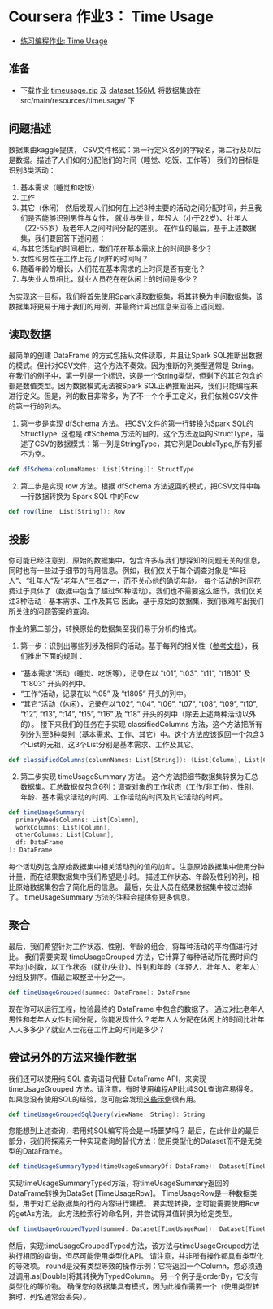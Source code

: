 # Coursera 作业3： Time Usage
- [练习编程作业: Time Usage](https://www.coursera.org/learn/scala-spark-big-data/programming/O0akp/time-usage)

## 准备
- 下载作业 [timeusage.zip](http://alaska.epfl.ch/~dockermoocs/bigdata/timeusage.zip) 及 [dataset 156M](http://alaska.epfl.ch/~dockermoocs/bigdata/atussum.csv), 将数据集放在 src/main/resources/timeusage/ 下

## 问题描述
数据集由kaggle提供，
CSV文件格式：第一行定义各列的字段名，第二行及以后是数据。描述了人们如何分配他们的时间（睡觉、吃饭、工作等）
我们的目标是识别3类活动：
1. 基本需求（睡觉和吃饭）
2. 工作
3. 其它（休闲）
然后发现人们如何在上述3种主要的活动之间分配时间，并且我们是否能够识别男性与女性， 就业与失业，年轻人（小于22岁）、壮年人（22-55岁）及老年人之间时间分配的差别。
在作业的最后，基于上述数据集，我们要回答下述问题：
1. 与其它活动的时间相比，我们花在基本需求上的时间是多少？
2. 女性和男性在工作上花了同样的时间吗？
3. 随着年龄的增长，人们花在基本需求的上时间是否有变化？
4. 与失业人员相比，就业人员花在在休闲上的时间是多少？

为实现这一目标，我们将首先使用Spark读取数据集，将其转换为中间数据集，该数据集将更易于用于我们的用例，并最终计算出信息来回答上述问题。

## 读取数据
最简单的创建 DataFrame 的方式包括从文件读取，并且让Spark SQL推断出数据的模式。但针对CSV文件，这个方法不奏效。因为推断的列类型通常是 String。
在我们的例子中，第一列是一个标识，这是一个String类型，但剩下的其它包含的都是数值类型。因为数据模式无法被Spark SQL正确推断出来，我们只能编程来进行定义。但是，列的数目非常多，为了不一个个手工定义，我们依赖CSV文件的第一行的列名。
1. 第一步是实现 dfSchema 方法。 把CSV文件的第一行转换为Spark SQL的StructType. 这也是 dfSchema 方法的目的。这个方法返回的StructType，描述了CSV的数据模式：第一列是StringType，其它列是DoubleType,所有列都不为空。
```scala
def dfSchema(columnNames: List[String]): StructType
```
2. 第二步是实现 row 方法。根据 dfSchema 方法返回的模式，把CSV文件中每一行数据转换为 Spark SQL 中的Row
```scala
def row(line: List[String]): Row
```

## 投影
你可能已经注意到，原始的数据集中，包含许多与我们想探知的问题无关的信息，同时也有一些过于细节的有用信息。例如，我们仅关于每个调查对象是“年轻人”、“壮年人”及“老年人”三者之一，而不关心他的确切年龄。
每个活动的时间花费过于具体了（数据中包含了超过50种活动）。我们也不需要这么细节，我们仅关注3种活动：基本需求、工作及其它
因此，基于原始的数据集，我们很难写出我们所关注的问题答案的查询。

作业的第二部分，转换原始的数据集至我们易于分析的格式。
1. 第一步：识别出哪些列涉及相同的活动。基于每列的相关性（[参考文档](https://www.bls.gov/tus/lexiconnoex0315.pdf)），我们推出下面的规则：
- “基本需求“活动（睡觉、吃饭等），记录在以 “t01”, “t03”, “t11”, “t1801” 及 “t1803” 开头的列中。
- “工作“活动，记录在以 “t05” 及 “t1805” 开头的列中。
- “其它“活动（休闲），记录在以“t02”, “t04”, “t06”, “t07”, “t08”, “t09”, “t10”, “t12”, “t13”, “t14”, “t15”, “t16” 及 “t18”  开头的列中（除去上述两种活动以外的）。
接下来我们的任务在于实现 classifiedColumns 方法，这个方法把所有列分为至3种类别（基本需求、工作、其它）中。这个方法应该返回一个包含3个List的元祖，这3个List分别是基本需求、工作及其它。
```scala
def classifiedColumns(columnNames: List[String]): (List[Column], List[Column], List[Column])
```
2. 第二步实现 timeUsageSummary 方法。 这个方法把细节数据集转换为汇总数据集。汇总数据仅包含6列：调查对象的工作状态（工作/非工作）、性别、年龄、基本需求活动的时间、工作活动的时间及其它活动的时间。
```scala
def timeUsageSummary(
  primaryNeedsColumns: List[Column],
  workColumns: List[Column],
  otherColumns: List[Column],
  df: DataFrame
): DataFrame
```
每个活动列包含原始数据集中相关活动列的值的加和。注意原始数据集中使用分钟计量，而在结果数据集中我们希望是小时。
描述工作状态、年龄及性别的列，相比原始数据集包含了简化后的信息。
最后，失业人员在结果数据集中被过滤掉了。
timeUsageSummary 方法的注释会提供你更多信息。

## 聚合
最后，我们希望针对工作状态、性别、年龄的组合，将每种活动的平均值进行对比。
我们需要实现 timeUsageGrouped 方法，它计算了每种活动所花费时间的平均小时数，以工作状态（就业/失业）、性别和年龄（年轻人、壮年人、老年人）分组及排序。值最后取整至十分之一。
```scala
def timeUsageGrouped(summed: DataFrame): DataFrame
```
现在你可以运行工程，检验最终的 DataFrame 中包含的数据了。
通过对比老年人男性和老年人女性时间分配，你能发现什么？老年人人分配在休闲上的时间比壮年人人多多少？就业人士花在工作上的时间是多少？

## 尝试另外的方法来操作数据
我们还可以使用纯 SQL 查询语句代替 DataFrame API，来实现 timeUsageGrouped 方法。请注意，有时使用编程API比纯SQL查询容易得多。如果您没有使用SQL的经验，您可能会发现[这些示例](https://en.wikipedia.org/wiki/SQL_syntax#Queries)很有用。
```scala
def timeUsageGroupedSqlQuery(viewName: String): String
```
您能想到上述查询，若用纯SQL编写将会是一场噩梦吗？
最后，在此作业的最后部分，我们将探索另一种实现查询的替代方法：使用类型化的Dataset而不是无类型的DataFrame。
```scala
def timeUsageSummaryTyped(timeUsageSummaryDf: DataFrame): Dataset[TimeUsageRow]
```
实现timeUsageSummaryTyped方法，将timeUsageSummary返回的DataFrame转换为DataSet [TimeUsageRow]。 TimeUsageRow是一种数据类型，用于对汇总数据集的行的内容进行建模。 要实现转换，您可能需要使用Row的getAs方法。 此方法检索行的命名列，并尝试将其值转换为给定类型。
```scala
def timeUsageGroupedTyped(summed: Dataset[TimeUsageRow]): Dataset[TimeUsageRow]
```
然后，实现timeUsageGroupedTyped方法，该方法与timeUsageGrouped方法执行相同的查询，但尽可能使用类型化API。 请注意，并非所有操作都具有类型化的等效项。 round是没有类型等效的操作示例：它将返回一个Column，您必须通过调用.as[Double]将其转换为TypedColumn。 另一个例子是orderBy，它没有类型化的等价物。 确保您的数据集具有模式，因为此操作需要一个（使用类型转换时，列名通常会丢失）。
